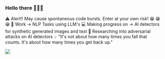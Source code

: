 ### Hello there 👋👋👋

:warning: Alert!! May cause spontaneous code bursts. Enter at your own risk! :grin: :grin: :grin:
:office: Work -> NLP Tasks using LLM's 
:computer: Making progress on -> AI detectors for synthetic generated images and text
:closed_book: Researching into adversarial attacks on AI detectors
:bulb: "It's not about how many times you fall that counts. It's about how many times you get back up."


<a href="https://github.com/anuraghazra/github-readme-stats">
  <img align="center" src="https://github-readme-stats.vercel.app/api/top-langs/?username=sreehari59&langs_count=8&layout=compact&theme=merko" />
</a>
<!--
**sreehari59/sreehari59** is a ✨ _special_ ✨ repository because its `README.md` (this file) appears on your GitHub profile.

Here are some ideas to get you started:

- 🔭 I’m currently working on ...
- 🌱 I’m currently learning ...
- 👯 I’m looking to collaborate on ...
- 🤔 I’m looking for help with ...
- 💬 Ask me about ...
- 📫 How to reach me: ...
- 😄 Pronouns: ...
- ⚡ Fun fact: ...

<a href="https://github.com/anuraghazra/github-readme-stats">
  <img align="center" src="https://github-readme-stats.vercel.app/api/top-langs/?username=ashishrana160796&langs_count=8&layout=compact&theme=merko" />
</a>
-->
